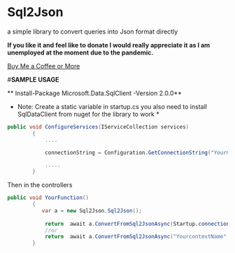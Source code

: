 # Sql2Json
a simple library to convert queries into Json format directly

**If you like it and feel like to donate I would really appreciate it as I am unemployed at the moment due to the pandemic.**

[Buy Me a Coffee or More](https://www.buymeacoffee.com/AsmG)

 
#**SAMPLE USAGE**

** Install-Package Microsoft.Data.SqlClient -Version 2.0.0**
* Note: Create a static variable in startup.cs 
you also need to install SqlDataClient from nuget for the library to work *


 
```csharp
public void ConfigureServices(IServiceCollection services)
        {
            ....

            connectionString = Configuration.GetConnectionString("YourContextName");

            .....
        }
 ```
 
 Then in the controllers
```csharp
public void YourFunction()
        {
           var a = new Sql2Json.Sql2Json();
            
            return  await a.ConvertFromSql2JsonAsync(Startup.connectionString, "SELECT * FROM Players");
            //or
            return  await a.ConvertFromSql2JsonAsync("YourcontextName", "SELECT * FROM Players");
        }
 ```
